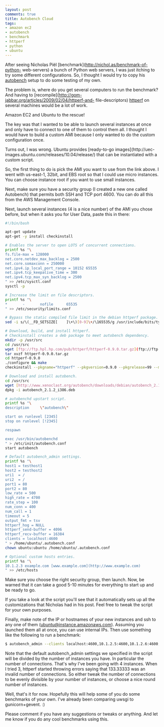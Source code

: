 ```yaml
---
layout: post
comments: true
title: Autobench Cloud
tags:
- amazon ec2
- autobench
- benchmark
- httperf
- python
- ubuntu
---
```

After seeing Nicholas Piël [benchmark](http://nichol.as/benchmark-of-python-
web-servers) a bunch of Python web servers, I was just itching to try some
different configurations. So, I thought I would try to copy his
[autobench](http://www.xenoclast.org/autobench/) setup to do some testing of
my own.

The problem is, where do you get several computers to run the benchmark? And
having to [recompile](http://gom-jabbar.org/articles/2009/02/04/httperf-and-
file-descriptors)
[httperf](http://www.hpl.hp.com/research/linux/httperf/docs.php) on several
machines would be a lot of work.

Amazon EC2 and Ubuntu to the rescue!

The key was that I wanted to be able to launch several instances at once and
only have to connect to one of them to control them all. I thought I would
have to build a custom AMI because I only wanted to do the custom
configuration once.

Turns out, I was wrong. Ubuntu provides [ready-to-go images](http://uec-
images.ubuntu.com/releases/10.04/release/) that can be instantiated with a
custom script.

So, the first thing to do is pick the AMI you want to use from the link above.
I went with us-east-1, 32bit, and EBS root so that I could use micro
instances. You can choose instance root if you want to use small instances.

Next, make sure you have a security group (I created a new one called
Autobench) that permits both SSH and TCP port 4600. You can do all this from
the AWS Management Console.

Next, launch several instances (4 is a nice number) of the AMI you chose
before, but when it asks you for User Data, paste this in there:

``` bash
#!/bin/bash

apt-get update
apt-get -y install checkinstall

# Enables the server to open LOTS of concurrent connections.
printf %s "\
fs.file-max = 128000
net.core.netdev_max_backlog = 2500
net.core.somaxconn = 250000
net.ipv4.ip_local_port_range = 10152 65535
net.ipv4.tcp_keepalive_time = 300
net.ipv4.tcp_max_syn_backlog = 2500
" >> /etc/sysctl.conf
sysctl -p

# Increase the limit on file descriptors.
printf %s "\
*       -       nofile      65535
" >> /etc/security/limits.conf

# Bypass the static compiled file limit in the debian httperf package.
sed -i s/\(__FD_SETSIZE[ 	]\+\)[0-9]\+/\165535/g /usr/include/bits/typesizes.h

# Download, build, and install httperf.
# Checkinstall creates a deb package to meet autobench dependency.
mkdir -p /usr/src
cd /usr/src
wget [ftp://ftp.hpl.hp.com/pub/httperf/httperf-0.9.0.tar.gz](ftp://ftp.hpl.hp.com/pub/httperf/httperf-0.9.0.tar.gz)
tar xvzf httperf-0.9.0.tar.gz
cd httperf-0.9.0
./configure && make
checkinstall --pkgname="httperf" --pkgversion=0.9.0 --pkgrelease=99 --maintainer="foo@bar.com" --provides="httperf" --strip=yes --stripso=yes --backup=no -y

# Download and install autobench.
cd /usr/src
wget [http://www.xenoclast.org/autobench/downloads/debian/autobench_2.1.2_i386.deb](http://www.xenoclast.org/autobench/downloads/debian/autobench_2.1.2_i386.deb)
dpkg -i autobench_2.1.2_i386.deb

# autobenchd upstart script.
printf %s "\
description     \"autobench\"

start on runlevel [2345]
stop on runlevel [!2345]

respawn

exec /usr/bin/autobenchd
" > /etc/init/autobench.conf
start autobench

# Default autobench_admin settings.
printf %s "\
host1 = testhost1
host2 = testhost2
uri1  = /
uri2  = /
port1 = 80
port2 = 80
low_rate = 500
high_rate = 4700
rate_step = 100
num_conn = 400
num_call = 1
timeout = 5
output_fmt = tsv
httperf_hog = NULL
httperf_send-buffer = 4096
httperf_recv-buffer = 16384
clients = localhost:4600
" > /home/ubuntu/.autobench.conf
chown ubuntu:ubuntu /home/ubuntu/.autobench.conf

# Optional custom hosts entries.
printf %s "\
10.1.2.3 example.com [www.example.com](http://www.example.com)
" >> /etc/hosts
```

Make sure you choose the right security group, then launch. Now, be warned
that it can take a good 5-10 minutes for everything to start up and be ready
to go.

If you take a look at the script you'll see that it automatically sets up all
the customizations that Nicholas had in his post. Feel free to tweak the
script for your own purposes.

Finally, make note of the IP or hostnames of your new instances and ssh to any
one of them (ubuntu@instance.amazonaws.com). Assuming you launched them all at
once, you can use internal IPs. Then use something like the following to run a
benchmark:

``` bash
$ autobench_admin --clients localhost:4600,10.1.2.5:4600,10.1.2.6:4600,10.1.2.7:4600 --file bench.tsv --single_host --host1 [www.example.com](http://www.example.com) --uri1 /
```

Note that the default autobench_admin settings we specified in the script will
be divided by the number of instances you have. In particular the number of
connections. That's why I've been going with 4 instances. When I tried 3,
httperf started throwing errors saying that 133.33333 was an invalid number of
connections. So either tweak the number of connections to be evenly divisible
by your number of instances, or choose a nice round number of instances.

Well, that's it for now. Hopefully this will help some of you do some
benchmarks of your own. I've already been comparing uwsgi to gunicorn+gevent.
:)

Please comment if you have any suggestions or tweaks or anything. And let me
know if you do any cool benchmarks using this.

